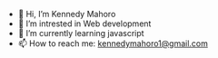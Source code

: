 - 👋 Hi, I’m Kennedy Mahoro
- 👀 I’m intrested in Web development
- 🌱 I’m currently learning javascript
- 📫 How to reach me: kennedymahoro1@gmail.com

<!---
kennedymahoro/kennedymahoro is a ✨ special ✨ repository because its `README.md` (this file) appears on your GitHub profile.
You can click the Preview link to take a look at your changes.
--->
